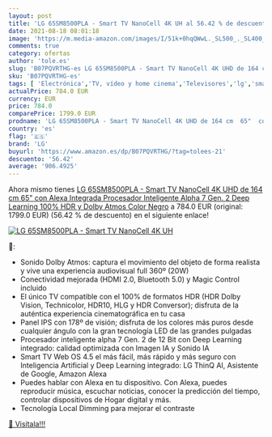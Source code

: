 ```yaml
---
layout: post
title: 'LG 65SM8500PLA - Smart TV NanoCell 4K UH al 56.42 % de descuento'
date: 2021-08-18 08:01:18
image: 'https://m.media-amazon.com/images/I/51k+0hqQWwL._SL500_._SL400_.jpg'
comments: true
category: ofertas
author: 'tole.es'
slug: 'B07PQVRTHG-es LG 65SM8500PLA - Smart TV NanoCell 4K UHD de 164 cm 65"...'
sku: 'B07PQVRTHG-es'
tags: [ 'Electrónica','TV, vídeo y home cinema','Televisores','lg','smart','tv', ]
actualPrice: 784.0 EUR
currency: EUR
price: 784.0
comparePrice: 1799.0 EUR
prodname: 'LG 65SM8500PLA - Smart TV NanoCell 4K UHD de 164 cm  65"  con Alexa Integrada  Procesador Inteligente Alpha 7 Gen. 2  Deep Learning  100% HDR y Dolby Atmos  Color Negro'
country: 'es'
flag: '🇪🇸'
brand: 'LG'
buyurl: 'https://www.amazon.es/dp/B07PQVRTHG/?tag=tolees-21'
descuento: '56.42'
average: '906.4925'
---
```


Ahora mismo tienes [LG 65SM8500PLA - Smart TV NanoCell 4K UHD de 164 cm  65"  con Alexa Integrada  Procesador Inteligente Alpha 7 Gen. 2  Deep Learning  100% HDR y Dolby Atmos  Color Negro](https://www.amazon.es/dp/B07PQVRTHG/?tag=tolees-21) a 784.0 EUR (original: 1799.0 EUR) (56.42 %  de descuento) en el siguiente enlace!

[![LG 65SM8500PLA - Smart TV NanoCell 4K UH](https://m.media-amazon.com/images/I/51k+0hqQWwL._SL500_._SL400_.jpg)](https://www.amazon.es/dp/B07PQVRTHG/?tag=tolees-21)

🔎:

- Sonido Dolby Atmos: captura el movimiento del objeto de forma realista y vive una experiencia audiovisual full 360º (20W)
- Conectividad mejorada (HDMI 2.0, Bluetooth 5.0) y Magic Control incluido
- El único TV compatible con el 100% de formatos HDR (HDR Dolby Vision, Technicolor, HDR10, HLG y HDR Conversor); disfruta de la auténtica experiencia cinematográfica en tu casa
- Panel IPS con 178º de visión; disfruta de los colores más puros desde cualquier ángulo con la gran tecnología LED de las grandes pulgadas
- Procesador inteligente alpha 7 Gen. 2 de 12 Bit con Deep Learning integrado: calidad optimizada con Imagen IA y Sonido IA
- Smart TV Web OS 4.5 el más fácil, más rápido y más seguro con Inteligencia Artificial y Deep Learning integrado: LG ThinQ AI, Asistente de Google, Amazon Alexa
- Puedes hablar con Alexa en tu dispositivo. Con Alexa, puedes reproducir música, escuchar noticias, conocer la predicción del tiempo, controlar dispositivos de Hogar digital y más.
- Tecnología Local Dimming para mejorar el contraste

[🛒 Visítala!!!](https://www.amazon.es/dp/B07PQVRTHG/?tag=tolees-21)
